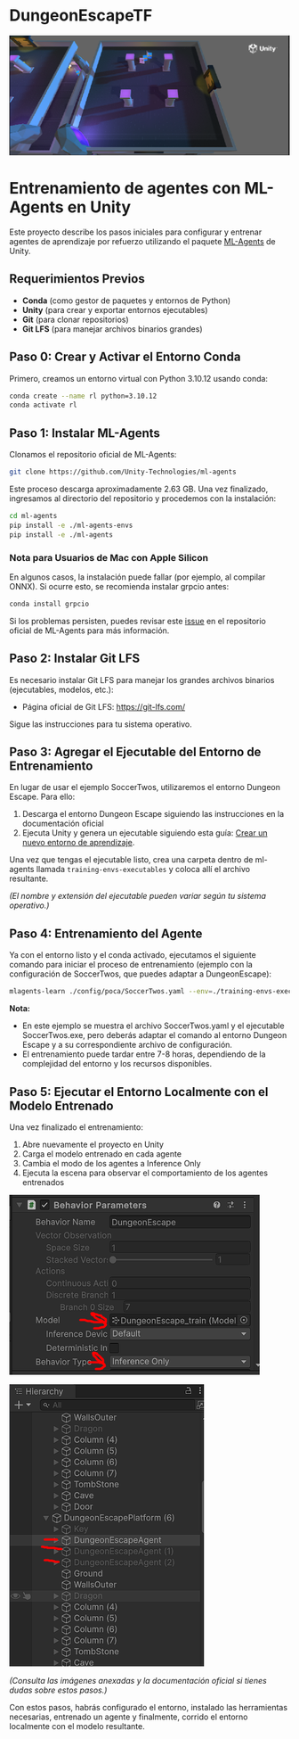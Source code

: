 # DungeonEscapeTF

![DungeonEscape](unity1.png)

# Entrenamiento de agentes con ML-Agents en Unity

Este proyecto describe los pasos iniciales para configurar y entrenar agentes de aprendizaje por refuerzo utilizando el paquete [ML-Agents](https://github.com/Unity-Technologies/ml-agents) de Unity.

## Requerimientos Previos

- **Conda** (como gestor de paquetes y entornos de Python)
- **Unity** (para crear y exportar entornos ejecutables)
- **Git** (para clonar repositorios)
- **Git LFS** (para manejar archivos binarios grandes)

## Paso 0: Crear y Activar el Entorno Conda

Primero, creamos un entorno virtual con Python 3.10.12 usando conda:

```bash
conda create --name rl python=3.10.12
conda activate rl
```

## Paso 1: Instalar ML-Agents

Clonamos el repositorio oficial de ML-Agents:

```bash
git clone https://github.com/Unity-Technologies/ml-agents
```

Este proceso descarga aproximadamente 2.63 GB. Una vez finalizado, ingresamos al directorio del repositorio y procedemos con la instalación:

```bash
cd ml-agents
pip install -e ./ml-agents-envs
pip install -e ./ml-agents
```

### Nota para Usuarios de Mac con Apple Silicon

En algunos casos, la instalación puede fallar (por ejemplo, al compilar ONNX). Si ocurre esto, se recomienda instalar grpcio antes:

```bash
conda install grpcio
```

Si los problemas persisten, puedes revisar este [issue](https://github.com/Unity-Technologies/ml-agents/issues/5831) en el repositorio oficial de ML-Agents para más información.

## Paso 2: Instalar Git LFS

Es necesario instalar Git LFS para manejar los grandes archivos binarios (ejecutables, modelos, etc.):
- Página oficial de Git LFS: https://git-lfs.com/

Sigue las instrucciones para tu sistema operativo.

## Paso 3: Agregar el Ejecutable del Entorno de Entrenamiento

En lugar de usar el ejemplo SoccerTwos, utilizaremos el entorno Dungeon Escape. Para ello:

1. Descarga el entorno Dungeon Escape siguiendo las instrucciones en la documentación oficial
2. Ejecuta Unity y genera un ejecutable siguiendo esta guía: [Crear un nuevo entorno de aprendizaje](https://github.com/Unity-Technologies/ml-agents/blob/develop/docs/Learning-Environment-Create-New.md).

Una vez que tengas el ejecutable listo, crea una carpeta dentro de ml-agents llamada `training-envs-executables` y coloca allí el archivo resultante.

*(El nombre y extensión del ejecutable pueden variar según tu sistema operativo.)*

## Paso 4: Entrenamiento del Agente

Ya con el entorno listo y el conda activado, ejecutamos el siguiente comando para iniciar el proceso de entrenamiento (ejemplo con la configuración de SoccerTwos, que puedes adaptar a DungeonEscape):

```bash
mlagents-learn ./config/poca/SoccerTwos.yaml --env=./training-envs-executables/SoccerTwos.exe --run-id="SoccerTwos" --no-graphics
```

**Nota:**
- En este ejemplo se muestra el archivo SoccerTwos.yaml y el ejecutable SoccerTwos.exe, pero deberás adaptar el comando al entorno Dungeon Escape y a su correspondiente archivo de configuración.
- El entrenamiento puede tardar entre 7-8 horas, dependiendo de la complejidad del entorno y los recursos disponibles.

## Paso 5: Ejecutar el Entorno Localmente con el Modelo Entrenado

Una vez finalizado el entrenamiento:

1. Abre nuevamente el proyecto en Unity
2. Carga el modelo entrenado en cada agente
3. Cambia el modo de los agentes a Inference Only
4. Ejecuta la escena para observar el comportamiento de los agentes entrenados

![Ajustes del agente](unity2.png)

![Configuración del modelo](unity3.png)

*(Consulta las imágenes anexadas y la documentación oficial si tienes dudas sobre estos pasos.)*

Con estos pasos, habrás configurado el entorno, instalado las herramientas necesarias, entrenado un agente y finalmente, corrido el entorno localmente con el modelo resultante.
